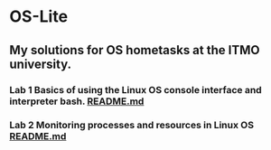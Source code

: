 # OS-Lite

## My solutions for OS hometasks at the ITMO university.

### Lab 1 Basics of using the Linux OS console interface and interpreter bash. [README.md](https://github.com/Ma-XD/OS-Lite/blob/main/lab1/README.md)

### Lab 2 Monitoring processes and resources in Linux OS [README.md](https://github.com/Ma-XD/OS-Lite/blob/main/lab2/README.md)
